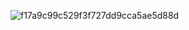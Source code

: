 ![f17a9c99c529f3f727dd9cca5ae5d88d](https://github.com/user-attachments/assets/ac2331a6-3373-451c-8296-6797ef78d694)
